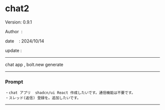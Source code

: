 ﻿# chat2

 Version: 0.9.1

 Author  :
 
 date    : 2024/10/14

 update : 

***

chat app , bolt.new generate

***
### Prompt

```
・chat アプリ  shadcn/ui React 作成したいです。通信機能は不要です。
・スレッド(返信) 登録を。追加したいです。
```

***

